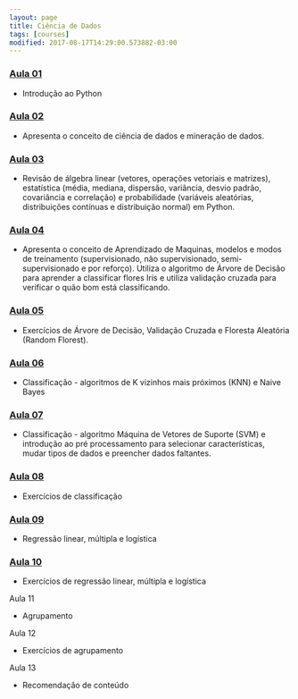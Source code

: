 ```yaml
---
layout: page
title: Ciência de Dados
tags: [courses]
modified: 2017-08-17T14:29:00.573882-03:00
---
```


### <a href="https://docs.google.com/presentation/d/10hNjhbBbEXRS3lt3KrxGmTjK16OzmQkwOyLeQdGbQtU" target="_blank">Aula 01</a>
* Introdução ao Python

### <a href="https://docs.google.com/presentation/d/1j7TJ3JzTbXqt1WdTOPlMhDPnjkeHS1BZEJuVzBEXrnY" target="_blank">Aula 02</a>
* Apresenta o conceito de ciência de dados e mineração de dados.

### <a href="https://docs.google.com/presentation/d/1SDhbFO2ee637_ZmiBwoaQhp4PJgYmRimeogxJe3Pdu0" target="_blank">Aula 03</a>
* Revisão de álgebra linear (vetores, operações vetoriais e matrizes), estatística (média, mediana, dispersão, variância, desvio padrão, covariância e correlação) e probabilidade (variáveis aleatórias, distribuições contínuas e distribuição normal) em Python. 

### <a href="https://docs.google.com/presentation/d/1ijJrjBoVBC2Bnq3-_sExK8l4mYS8NWeEGaYfO7lxgbA" target="_blank">Aula 04</a>
* Apresenta o conceito de Aprendizado de Maquinas, modelos e modos de treinamento (supervisionado, não supervisionado, semi-supervisionado e por reforço). Utiliza o algoritmo de Árvore de Decisão para aprender a classificar flores Iris e utiliza validação cruzada para verificar o quão bom está classificando.

### <a href="https://docs.google.com/presentation/d/1XpXSSLL-9Y7WTQv4Ahfa570DmF3U7WXoHnzVQIosvXs" target="_blank">Aula 05</a>
* Exercícios de Árvore de Decisão, Validação Cruzada e Floresta Aleatória (Random Florest).

### <a href="https://docs.google.com/presentation/d/15xESIMjSmOEjhEUVPro4FmJhV3AYcGpN_Qf_DKgDXS0" target="_blank">Aula 06</a>
* Classificação - algoritmos de K vizinhos mais próximos (KNN) e Naive Bayes

### <a href="https://docs.google.com/presentation/d/18BInS-AtXzA0S8ICF-SLPRsibefqLRau0MBQvXylgqs" target="_blank">Aula 07</a>
* Classificação - algoritmo Máquina de Vetores de Suporte (SVM) e introdução ao pré processamento para selecionar características, mudar tipos de dados e preencher dados faltantes.

### <a href="https://docs.google.com/presentation/d/10W70J_BLYsQAerr1ar8X3UwX7FUXd2WFm1K7ue2hR6w" target="_blank">Aula 08</a>
* Exercícios de classificação

### <a href="https://docs.google.com/presentation/d/1SR3-CbCmma2vlJkFY7yvuHiymnZeggHwIAkJAmSexak" target="_blank">Aula 09</a>
* Regressão linear, múltipla e logística

### <a href="https://docs.google.com/presentation/d/1SWjfdRHXzKwuYlw6wD1ACzqLQ-6zYgRvOvywUOhkqvU" target="_blank">Aula 10</a>
* Exercícios de regressão linear, múltipla e logística

Aula 11

* Agrupamento

Aula 12

* Exercícios de agrupamento

Aula 13

* Recomendação de conteúdo
